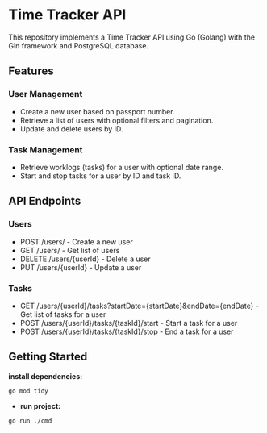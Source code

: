 # Time Tracker API

This repository implements a Time Tracker API using Go (Golang) with the Gin framework and PostgreSQL database.


## Features

### User Management
- Create a new user based on passport number.
- Retrieve a list of users with optional filters and pagination.
- Update and delete users by ID.

### Task Management
- Retrieve worklogs (tasks) for a user with optional date range.
- Start and stop tasks for a user by ID and task ID.

## API Endpoints

### Users
- POST /users/ - Create a new user
- GET /users/ - Get list of users
- DELETE /users/{userId} - Delete a user
- PUT /users/{userId} - Update a user

### Tasks
- GET /users/{userId}/tasks?startDate={startDate}&endDate={endDate} - Get list of tasks for a user
- POST /users/{userId}/tasks/{taskId}/start - Start a task for a user
- POST /users/{userId}/tasks/{taskId}/stop - End a task for a user

## Getting Started
 **install dependencies:**
```
go mod tidy
```
- **run project:**
```
go run ./cmd
```